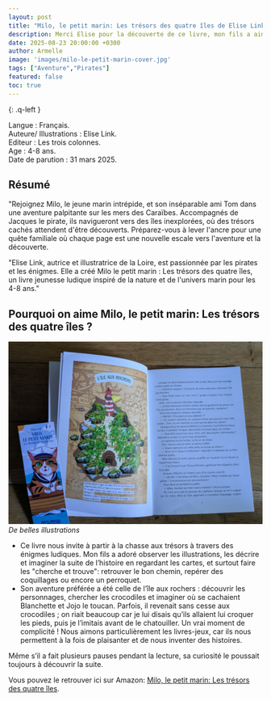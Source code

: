 ```yaml
---
layout: post
title: "Milo, le petit marin: Les trésors des quatre îles de Elise Link"
description: Merci Elise pour la découverte de ce livre, mon fils a aimé les aventures de Milo et découvrir les différents trésors et les cherche et trouve sur les cartes.
date: 2025-08-23 20:00:00 +0300
author: Armelle
image: 'images/milo-le-petit-marin-cover.jpg'
tags: ["Aventure","Pirates"]
featured: false
toc: true
---
```


{: .q-left }

Langue : Français.  
Auteure/ Illustrations : Elise Link.                  
Editeur : Les trois colonnes.              
Age : 4-8 ans.                            
Date de parution : 31 mars 2025.        

## Résumé

"Rejoignez Milo, le jeune marin intrépide, et son inséparable ami Tom dans une aventure palpitante sur les mers des Caraïbes. Accompagnés de Jacques le pirate, ils navigueront vers des îles inexplorées, où des trésors cachés attendent d'être découverts. Préparez-vous à lever l'ancre pour une quête familiale où chaque page est une nouvelle escale vers l'aventure et la découverte.

"Elise Link, autrice et illustratrice de la Loire, est passionnée par les pirates et les énigmes. Elle a créé Milo le petit marin : Les trésors des quatre îles, un livre jeunesse ludique inspiré de la nature et de l'univers marin pour les 4-8 ans."

## Pourquoi on aime Milo, le petit marin: Les trésors des quatre îles ?

![De belles illustrations](images/milo-le-petit-marin-int.jpg)
*De belles illustrations*
- Ce livre nous invite à partir à la chasse aux trésors à travers des énigmes ludiques. Mon fils a adoré observer les illustrations, les décrire et imaginer la suite de l’histoire en regardant les cartes, et surtout faire les "cherche et trouve": retrouver le bon chemin, repérer des coquillages ou encore un perroquet.
- Son aventure préférée a été celle de l’île aux rochers : découvrir les personnages, chercher les crocodiles et imaginer où se cachaient Blanchette et Jojo le toucan. Parfois, il revenait sans cesse aux crocodiles ; on riait beaucoup car je lui disais qu’ils allaient lui croquer les pieds, puis je l’imitais avant de le chatouiller. Un vrai moment de complicité ! Nous aimons particulièrement les livres-jeux, car ils nous permettent à la fois de plaisanter et de nous inventer des histoires.

Même s’il a fait plusieurs pauses pendant la lecture, sa curiosité le poussait toujours à découvrir la suite.

Vous pouvez le retrouver ici sur Amazon: [Milo, le petit marin: Les trésors des quatre îles](https://amzn.to/4pt1DGD).




